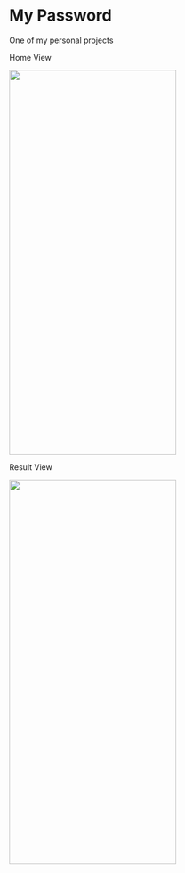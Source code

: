 # My Password
One of my personal projects

Home View


<img src="https://github.com/Pablo735r/My-Password/assets/119538761/1f86a1a9-baaa-4e35-83f4-bcd95070e413" width="300" height="690">




Result View



<img src="https://github.com/Pablo735r/My-Password/assets/119538761/8f5faeae-ad8f-4e25-a0d9-5b60cf6dedd1" width="300" height="690">
